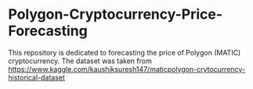 # Polygon-Cryptocurrency-Price-Forecasting
This repository is dedicated to forecasting the price of Polygon (MATIC) cryptocurrency. The dataset was taken from https://www.kaggle.com/kaushiksuresh147/maticpolygon-crytocurrency-historical-dataset

